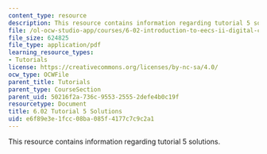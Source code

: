 ```yaml
---
content_type: resource
description: This resource contains information regarding tutorial 5 solutions.
file: /ol-ocw-studio-app/courses/6-02-introduction-to-eecs-ii-digital-communication-systems-fall-2012/e6f89e3e1fcc08ba085f4177c7c9c2a1_MIT6_02F12_tutor05_sol.pdf
file_size: 624825
file_type: application/pdf
learning_resource_types:
- Tutorials
license: https://creativecommons.org/licenses/by-nc-sa/4.0/
ocw_type: OCWFile
parent_title: Tutorials
parent_type: CourseSection
parent_uid: 50216f2a-736c-9553-2555-2defe4b0c19f
resourcetype: Document
title: 6.02 Tutorial 5 Solutions
uid: e6f89e3e-1fcc-08ba-085f-4177c7c9c2a1
---
```

This resource contains information regarding tutorial 5 solutions.